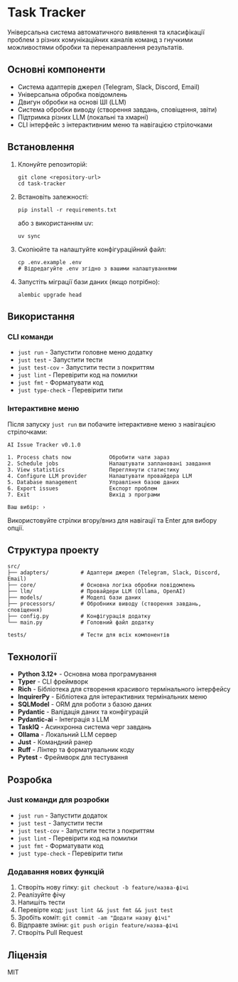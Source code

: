 # Task Tracker

Універсальна система автоматичного виявлення та класифікації проблем з різних комунікаційних каналів команд з гнучкими можливостями обробки та перенаправлення результатів.

## Основні компоненти

- Система адаптерів джерел (Telegram, Slack, Discord, Email)
- Універсальна обробка повідомлень
- Двигун обробки на основі ШІ (LLM)
- Система обробки виводу (створення завдань, сповіщення, звіти)
- Підтримка різних LLM (локальні та хмарні)
- CLI інтерфейс з інтерактивним меню та навігацією стрілочками

## Встановлення

1. Клонуйте репозиторій:
   ```
   git clone <repository-url>
   cd task-tracker
   ```

2. Встановіть залежності:
   ```
   pip install -r requirements.txt
   ```
   або з використанням uv:
   ```
   uv sync
   ```

3. Скопіюйте та налаштуйте конфігураційний файл:
   ```
   cp .env.example .env
   # Відредагуйте .env згідно з вашими налаштуваннями
   ```

4. Запустіть міграції бази даних (якщо потрібно):
   ```
   alembic upgrade head
   ```

## Використання

### CLI команди

- `just run` - Запустити головне меню додатку
- `just test` - Запустити тести
- `just test-cov` - Запустити тести з покриттям
- `just lint` - Перевірити код на помилки
- `just fmt` - Форматувати код
- `just type-check` - Перевірити типи

### Інтерактивне меню

Після запуску `just run` ви побачите інтерактивне меню з навігацією стрілочками:

```
AI Issue Tracker v0.1.0

1. Process chats now            Обробити чати зараз
2. Schedule jobs                Налаштувати заплановані завдання
3. View statistics              Переглянути статистику
4. Configure LLM provider       Налаштувати провайдера LLM
5. Database management          Управління базою даних
6. Export issues                Експорт проблем
7. Exit                         Вихід з програми

Ваш вибір: ›
```

Використовуйте стрілки вгору/вниз для навігації та Enter для вибору опції.

## Структура проекту

```
src/
├── adapters/          # Адаптери джерел (Telegram, Slack, Discord, Email)
├── core/              # Основна логіка обробки повідомлень
├── llm/               # Провайдери LLM (Ollama, OpenAI)
├── models/            # Моделі бази даних
├── processors/        # Обробники виводу (створення завдань, сповіщення)
├── config.py          # Конфігурація додатку
└── main.py            # Головний файл додатку

tests/                 # Тести для всіх компонентів
```

## Технології

- **Python 3.12+** - Основна мова програмування
- **Typer** - CLI фреймворк
- **Rich** - Бібліотека для створення красивого термінального інтерфейсу
- **InquirerPy** - Бібліотека для інтерактивних термінальних меню
- **SQLModel** - ORM для роботи з базою даних
- **Pydantic** - Валідація даних та конфігурацій
- **Pydantic-ai** - Інтеграція з LLM
- **TaskIQ** - Асинхронна система черг завдань
- **Ollama** - Локальний LLM сервер
- **Just** - Командний ранер
- **Ruff** - Лінтер та форматувальник коду
- **Pytest** - Фреймворк для тестування

## Розробка

### Just команди для розробки

- `just run` - Запустити додаток
- `just test` - Запустити тести
- `just test-cov` - Запустити тести з покриттям
- `just lint` - Перевірити код на помилки
- `just fmt` - Форматувати код
- `just type-check` - Перевірити типи

### Додавання нових функцій

1. Створіть нову гілку: `git checkout -b feature/назва-фічі`
2. Реалізуйте фічу
3. Напишіть тести
4. Перевірте код: `just lint && just fmt && just test`
5. Зробіть коміт: `git commit -am "Додати назву фічі"`
6. Відправте зміни: `git push origin feature/назва-фічі`
7. Створіть Pull Request

## Ліцензія

MIT
